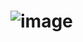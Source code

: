 # ![image](https://user-images.githubusercontent.com/113889600/228619794-11852acb-b1d1-4790-a69c-803697e9f475.png)
